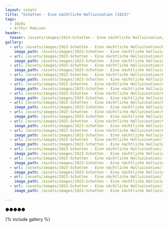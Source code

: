 ```yaml
---
layout: single
title: "Schatten - Eine nächtliche Halluzination (1923)"
tags:
  - 1920s 
  - Arthur Robison
header:
  teaser: /assets/images/1923-Schatten - Eine nächtliche Halluzination/08.jpg
gallery:
  - url: /assets/images/1923-Schatten - Eine nächtliche Halluzination/00.jpg
    image_path: /assets/images/1923-Schatten - Eine nächtliche Halluzination/00.jpg  
  - url: /assets/images/1923-Schatten - Eine nächtliche Halluzination/01.jpg
    image_path: /assets/images/1923-Schatten - Eine nächtliche Halluzination/01.jpg
  - url: /assets/images/1923-Schatten - Eine nächtliche Halluzination/02.jpg
    image_path: /assets/images/1923-Schatten - Eine nächtliche Halluzination/02.jpg
  - url: /assets/images/1923-Schatten - Eine nächtliche Halluzination/03.jpg
    image_path: /assets/images/1923-Schatten - Eine nächtliche Halluzination/03.jpg
  - url: /assets/images/1923-Schatten - Eine nächtliche Halluzination/04.jpg
    image_path: /assets/images/1923-Schatten - Eine nächtliche Halluzination/04.jpg
  - url: /assets/images/1923-Schatten - Eine nächtliche Halluzination/05.jpg
    image_path: /assets/images/1923-Schatten - Eine nächtliche Halluzination/05.jpg
  - url: /assets/images/1923-Schatten - Eine nächtliche Halluzination/06.jpg
    image_path: /assets/images/1923-Schatten - Eine nächtliche Halluzination/06.jpg
  - url: /assets/images/1923-Schatten - Eine nächtliche Halluzination/07.jpg
    image_path: /assets/images/1923-Schatten - Eine nächtliche Halluzination/07.jpg
  - url: /assets/images/1923-Schatten - Eine nächtliche Halluzination/08.jpg
    image_path: /assets/images/1923-Schatten - Eine nächtliche Halluzination/08.jpg
  - url: /assets/images/1923-Schatten - Eine nächtliche Halluzination/09.jpg
    image_path: /assets/images/1923-Schatten - Eine nächtliche Halluzination/09.jpg
  - url: /assets/images/1923-Schatten - Eine nächtliche Halluzination/10.jpg
    image_path: /assets/images/1923-Schatten - Eine nächtliche Halluzination/10.jpg
  - url: /assets/images/1923-Schatten - Eine nächtliche Halluzination/11.jpg
    image_path: /assets/images/1923-Schatten - Eine nächtliche Halluzination/11.jpg
  - url: /assets/images/1923-Schatten - Eine nächtliche Halluzination/12.jpg
    image_path: /assets/images/1923-Schatten - Eine nächtliche Halluzination/12.jpg
  - url: /assets/images/1923-Schatten - Eine nächtliche Halluzination/13.jpg
    image_path: /assets/images/1923-Schatten - Eine nächtliche Halluzination/13.jpg
  - url: /assets/images/1923-Schatten - Eine nächtliche Halluzination/14.jpg
    image_path: /assets/images/1923-Schatten - Eine nächtliche Halluzination/14.jpg
  - url: /assets/images/1923-Schatten - Eine nächtliche Halluzination/15.jpg
    image_path: /assets/images/1923-Schatten - Eine nächtliche Halluzination/15.jpg
 
---
```

●●●●●

{% include gallery %}
